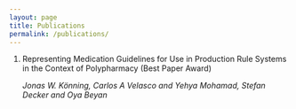 ```yaml
---
layout: page
title: Publications
permalink: /publications/
---
```


1. Representing Medication Guidelines for Use in Production Rule Systems in the Context of Polypharmacy (Best Paper Award)

   *Jonas W. Könning, Carlos A Velasco and Yehya Mohamad, Stefan Decker and Oya Beyan*
